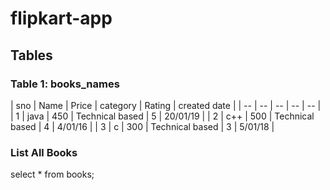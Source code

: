 # flipkart-app

## Tables

### Table 1: books_names
| sno | Name | Price | category | Rating | created date |
| -- | -- | -- | -- | -- |
| 1 | java | 450 | Technical based | 5 | 20/01/19 |
| 2 | c++ | 500 | Technical based | 4 | 4/01/16 |
| 3 | c | 300 | Technical based | 3 | 5/01/18 |
### List All Books

select * from books;
